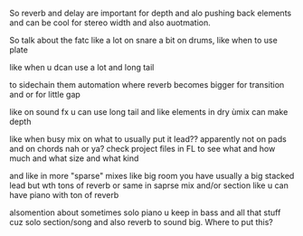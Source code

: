 So reverb and delay are important for depth and alo pushing back elements and can be cool for stereo width and also auotmation.

So talk about the fatc like a lot on snare a bit on drums, like when to use plate

like when u dcan use a lot and long tail

to sidechain them automation where reverb becomes bigger for transition and or for little gap

like on sound fx u can use long tail and like elements in dry ùmix can make depth 

like when busy mix on what to usually put it lead?? apparently not on pads and on chords nah or ya? check project files in FL to see what and how much and what size and what kind

and like in more "sparse" mixes like big room you have usually a big stacked lead but wth tons of reverb or same in saprse mix and/or section like u can have piano with ton of reverb

alsomention about sometimes solo piano u keep in bass and all that stuff cuz solo section/song and also reverb to sound big. Where to put this?
